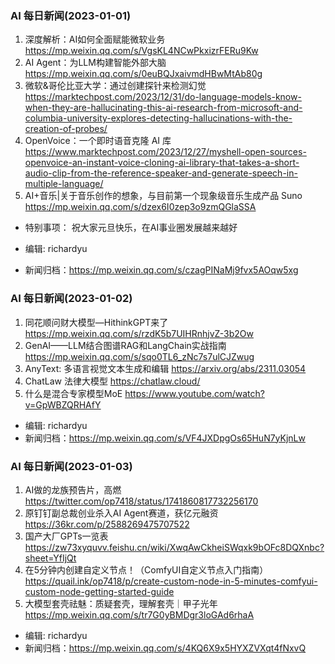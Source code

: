 ### AI 每日新闻(2023-01-01)

1. 深度解析：AI如何全面赋能微软业务 https://mp.weixin.qq.com/s/VgsKL4NCwPkxizrFERu9Kw
2. AI Agent：为LLM构建智能外部大脑 https://mp.weixin.qq.com/s/0euBQJxaivmdHBwMtAb80g
3. 微软&哥伦比亚大学：通过创建探针来检测幻觉 https://marktechpost.com/2023/12/31/do-language-models-know-when-they-are-hallucinating-this-ai-research-from-microsoft-and-columbia-university-explores-detecting-hallucinations-with-the-creation-of-probes/
4. OpenVoice：一个即时语音克隆 AI 库 https://www.marktechpost.com/2023/12/27/myshell-open-sources-openvoice-an-instant-voice-cloning-ai-library-that-takes-a-short-audio-clip-from-the-reference-speaker-and-generate-speech-in-multiple-language/
5. AI+音乐|关于音乐创作的想象，与目前第一个现象级音乐生成产品 Suno https://mp.weixin.qq.com/s/dzex6I0zep3o9zmQGlaSSA

* 特别事项：
         祝大家元旦快乐，在AI事业圈发展越来越好

* 编辑: richardyu
* 新闻归档：https://mp.weixin.qq.com/s/czagPINaMj9fvx5AOqw5xg

### AI 每日新闻(2023-01-02)

1. 同花顺问财大模型—HithinkGPT来了 https://mp.weixin.qq.com/s/rzdK5b7UIHRnhjvZ-3b2Ow
2. GenAI——LLM结合图谱RAG和LangChain实战指南 https://mp.weixin.qq.com/s/sqo0TL6_zNc7s7ulCJZwug
3. AnyText: 多语言视觉文本生成和编辑 https://arxiv.org/abs/2311.03054
4. ChatLaw 法律大模型 https://chatlaw.cloud/
5. 什么是混合专家模型MoE https://www.youtube.com/watch?v=GpWBZQRHAfY

* 编辑: richardyu
* 新闻归档：https://mp.weixin.qq.com/s/VF4JXDpgOs65HuN7yKjnLw

### AI 每日新闻(2023-01-03)

1. AI做的龙族预告片，高燃 https://twitter.com/op7418/status/1741860817732256170
2. 原钉钉副总裁创业杀入AI Agent赛道，获亿元融资 https://36kr.com/p/2588269475707522
3. 国产大厂GPTs一览表 https://zw73xyquvv.feishu.cn/wiki/XwqAwCkheiSWqxk9bOFc8DQXnbc?sheet=YfIjQt
4. 在5分钟内创建自定义节点！（ComfyUI自定义节点入门指南） https://quail.ink/op7418/p/create-custom-node-in-5-minutes-comfyui-custom-node-getting-started-guide
5. 大模型套壳祛魅：质疑套壳，理解套壳｜甲子光年 https://mp.weixin.qq.com/s/tr7G0yBMDgr3loGAd6rhaA

* 编辑: richardyu
* 新闻归档：https://mp.weixin.qq.com/s/4KQ6X9x5HYXZVXqt4fNxvQ